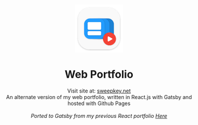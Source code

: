 <p align="center">
  <a href="https://sweepkey.net">
    <img alt="Portfolio" src="https://github.com/nmcmurdie/Portfolio-Gatsby/blob/master/src/res/projects.png" width="130" />
  </a>
</p>
<h1 align="center">
  Web Portfolio
</h1>

<p align="center">
  Visit site at: <a href="https://sweepkey.net">sweepkey.net</a>
  <br>
  An alternate version of my web portfolio, written in React.js with Gatsby and hosted with Github Pages
  <br><br>
  <i>Ported to Gatsby from my previous React portfolio <a href="https://github.com/nmcmurdie/Portfolio">Here</a></i>
</p>

